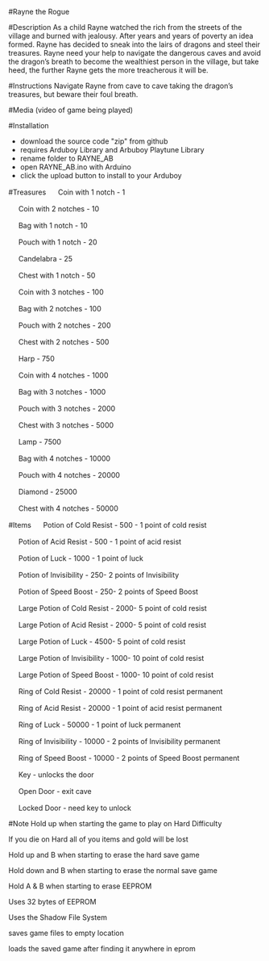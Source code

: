 #Rayne the Rogue

#Description
As a child Rayne watched the rich from the streets of the village and burned with jealousy. After years and years of poverty an idea formed. Rayne has decided to sneak into the lairs of dragons and steel their treasures. Rayne need your help to navigate the dangerous caves and avoid the dragon’s breath to become the wealthiest person in the village, but take heed, the further Rayne gets the more treacherous it will be. 

#Instructions
Navigate Rayne from cave to cave taking the dragon’s treasures, but beware their foul breath.

#Media
(video of game being played)

#Installation
- download the source code "zip" from github
- requires Arduboy Library and Arbuboy Playtune Library
- rename folder to RAYNE_AB
- open RAYNE_AB.ino with Arduino
- click the upload button to install to your Arduboy

#Treasures
<img src="https://raw.githubusercontent.com/shdwwzrd/RAYNE_THE_ROGUE/master/sprites/coin1.png" width="16" height="16"> Coin with 1 notch - 1

<img src="https://raw.githubusercontent.com/shdwwzrd/RAYNE_THE_ROGUE/master/sprites/coin2.png" width="16" height="16"> Coin with 2 notches - 10

<img src="https://raw.githubusercontent.com/shdwwzrd/RAYNE_THE_ROGUE/master/sprites/bag1.png" width="16" height="16"> Bag with 1 notch - 10

<img src="https://raw.githubusercontent.com/shdwwzrd/RAYNE_THE_ROGUE/master/sprites/pouch1.png" width="16" height="16"> Pouch with 1 notch - 20

<img src="https://raw.githubusercontent.com/shdwwzrd/RAYNE_THE_ROGUE/master/sprites/candleabra.png" width="16" height="16"> Candelabra - 25

<img src="https://raw.githubusercontent.com/shdwwzrd/RAYNE_THE_ROGUE/master/sprites/chest1.png" width="16" height="16"> Chest with 1 notch - 50

<img src="https://raw.githubusercontent.com/shdwwzrd/RAYNE_THE_ROGUE/master/sprites/coin3.png" width="16" height="16"> Coin with 3 notches - 100

<img src="https://raw.githubusercontent.com/shdwwzrd/RAYNE_THE_ROGUE/master/sprites/bag2.png" width="16" height="16"> Bag with 2 notches - 100

<img src="https://raw.githubusercontent.com/shdwwzrd/RAYNE_THE_ROGUE/master/sprites/pouch2.png" width="16" height="16"> Pouch with 2 notches - 200

<img src="https://raw.githubusercontent.com/shdwwzrd/RAYNE_THE_ROGUE/master/sprites/chest2.png" width="16" height="16"> Chest with 2 notches - 500

<img src="https://raw.githubusercontent.com/shdwwzrd/RAYNE_THE_ROGUE/master/sprites/harp.png" width="16" height="16"> Harp - 750

<img src="https://raw.githubusercontent.com/shdwwzrd/RAYNE_THE_ROGUE/master/sprites/coin4.png" width="16" height="16"> Coin with 4 notches - 1000

<img src="https://raw.githubusercontent.com/shdwwzrd/RAYNE_THE_ROGUE/master/sprites/bag3.png" width="16" height="16"> Bag with 3 notches - 1000

<img src="https://raw.githubusercontent.com/shdwwzrd/RAYNE_THE_ROGUE/master/sprites/pouch3.png" width="16" height="16"> Pouch with 3 notches - 2000

<img src="https://raw.githubusercontent.com/shdwwzrd/RAYNE_THE_ROGUE/master/sprites/chest3.png" width="16" height="16"> Chest with 3 notches - 5000

<img src="https://raw.githubusercontent.com/shdwwzrd/RAYNE_THE_ROGUE/master/sprites/lamp.png" width="16" height="16"> Lamp - 7500

<img src="https://raw.githubusercontent.com/shdwwzrd/RAYNE_THE_ROGUE/master/sprites/bag4.png" width="16" height="16"> Bag with 4 notches - 10000

<img src="https://raw.githubusercontent.com/shdwwzrd/RAYNE_THE_ROGUE/master/sprites/pouch4.png" width="16" height="16"> Pouch with 4 notches - 20000

<img src="https://raw.githubusercontent.com/shdwwzrd/RAYNE_THE_ROGUE/master/sprites/diamond.png" width="16" height="16"> Diamond - 25000

<img src="https://raw.githubusercontent.com/shdwwzrd/RAYNE_THE_ROGUE/master/sprites/chest4.png" width="16" height="16"> Chest with 4 notches - 50000

#Items
<img src="https://raw.githubusercontent.com/shdwwzrd/RAYNE_THE_ROGUE/master/sprites/small_potion_c.png" width="16" height="16"> Potion of Cold Resist - 500 - 1 point of cold resist

<img src="https://raw.githubusercontent.com/shdwwzrd/RAYNE_THE_ROGUE/master/sprites/small_potion_a.png" width="16" height="16"> Potion of Acid Resist - 500 - 1 point of acid resist

<img src="https://raw.githubusercontent.com/shdwwzrd/RAYNE_THE_ROGUE/master/sprites/small_potion_l.png" width="16" height="16"> Potion of Luck - 1000 - 1 point of luck

<img src="https://raw.githubusercontent.com/shdwwzrd/RAYNE_THE_ROGUE/master/sprites/small_potion_i.png" width="16" height="16"> Potion of Invisibility - 250- 2 points of Invisibility

<img src="https://raw.githubusercontent.com/shdwwzrd/RAYNE_THE_ROGUE/master/sprites/small_potion_p.png" width="16" height="16"> Potion of Speed Boost - 250- 2 points of Speed Boost 

<img src="https://raw.githubusercontent.com/shdwwzrd/RAYNE_THE_ROGUE/master/sprites/cpotion.png" width="16" height="16"> Large Potion of Cold Resist - 2000- 5 point of cold resist

<img src="https://raw.githubusercontent.com/shdwwzrd/RAYNE_THE_ROGUE/master/sprites/apotion.png" width="16" height="16"> Large Potion of Acid Resist - 2000- 5 point of cold resist

<img src="https://raw.githubusercontent.com/shdwwzrd/RAYNE_THE_ROGUE/master/sprites/lpotion.png" width="16" height="16"> Large Potion of Luck - 4500- 5 point of cold resist

<img src="https://raw.githubusercontent.com/shdwwzrd/RAYNE_THE_ROGUE/master/sprites/ipotion.png" width="16" height="16"> Large Potion of Invisibility - 1000- 10 point of cold resist

<img src="https://raw.githubusercontent.com/shdwwzrd/RAYNE_THE_ROGUE/master/sprites/ppotion.png" width="16" height="16"> Large Potion of Speed Boost - 1000- 10 point of cold resist

<img src="https://raw.githubusercontent.com/shdwwzrd/RAYNE_THE_ROGUE/master/sprites/cring.png" width="16" height="16"> Ring of Cold Resist - 20000 - 1 point of cold resist permanent

<img src="https://raw.githubusercontent.com/shdwwzrd/RAYNE_THE_ROGUE/master/sprites/aring.png" width="16" height="16"> Ring of Acid Resist - 20000 - 1 point of acid resist permanent

<img src="https://raw.githubusercontent.com/shdwwzrd/RAYNE_THE_ROGUE/master/sprites/lring.png" width="16" height="16"> Ring of Luck - 50000 - 1 point of luck permanent

<img src="https://raw.githubusercontent.com/shdwwzrd/RAYNE_THE_ROGUE/master/sprites/iring.png" width="16" height="16"> Ring of Invisibility - 10000 - 2 points of Invisibility permanent

<img src="https://raw.githubusercontent.com/shdwwzrd/RAYNE_THE_ROGUE/master/sprites/pring.png" width="16" height="16"> Ring of Speed Boost - 10000 - 2 points of Speed Boost permanent 

<img src="https://raw.githubusercontent.com/shdwwzrd/RAYNE_THE_ROGUE/master/sprites/key.png" width="16" height="16"> Key - unlocks the door

<img src="https://raw.githubusercontent.com/shdwwzrd/RAYNE_THE_ROGUE/master/sprites/opendoor.png" width="16" height="16"> Open Door - exit cave

<img src="https://raw.githubusercontent.com/shdwwzrd/RAYNE_THE_ROGUE/master/sprites/closeddoor.png" width="16" height="16"> Locked Door - need key to unlock

#Note
 Hold up when starting the game to play on Hard Difficulty
 
 If you die on Hard all of you items and gold will be lost
 
 Hold up and B when starting to erase the hard save game
 
 Hold down and B when starting to erase the normal save game
 
 Hold A & B when starting to erase EEPROM
 
 Uses 32 bytes of EEPROM
 
 Uses the Shadow File System
 
  saves game files to empty location
  
  loads the saved game after finding it anywhere in eprom  


